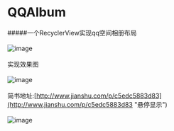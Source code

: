 # QQAlbum

#####一个RecyclerView实现qq空间相册布局
</br>
</br>
![image](https://github.com/forvv231/QQAlbum/blob/master/screenshot/QQAlbum.jpg)
</br>
</br>
实现效果图
</br>
</br>
![image](https://github.com/forvv231/QQAlbum/blob/master/screenshot/pre1.jpg)
</br>
</br>
简书地址:[http://www.jianshu.com/p/c5edc5883d83](http://www.jianshu.com/p/c5edc5883d83 "悬停显示")
</br>
</br>
![image](https://github.com/forvv231/QQAlbum/blob/master/screenshot/img1.png)